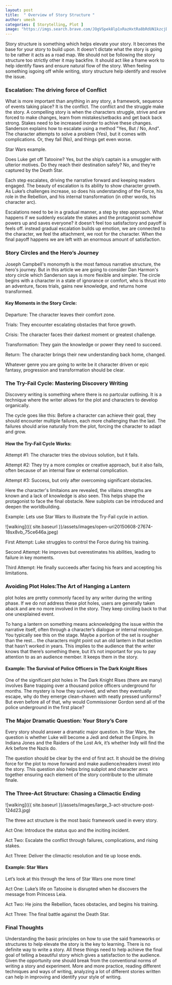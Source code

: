 ```yaml
---
layout: post
title:  " Overview of Story Structure "
author: umesh
categories: [ Storytelling, Plot ]
image: "https://imgs.search.brave.com/JOgVSpek8lp1xRazHxtRa8bRdUN1kzcjDslWRgBZMbY/rs:fit:860:0:0:0/g:ce/aHR0cHM6Ly93d3cu/Ymx1cmIuY29tL2Js/b2cvd3AtY29udGVu/dC91cGxvYWRzLzIw/MjEvMDIvV2hhdC1p/cy1hLXN0b3J5LXN0/cnVjdHVyZV8xLmpw/Zw"
---
```


Story structure is something which helps elevate your story. It becomes the base for your story to build upon. It doesn't dictate what the story is going to be rather it acts as a road map. We should not be following the story structure too strictly other it may backfire. It should act like a frame work to help identify flaws and ensure natural flow of the story. When feeling something isgoing off while writing, story structure help identify and resolve the issue. 

### **Escalation: The driving force of Conflict**

What is more important than anything in any story, a framework, sequence of events taking place? It is the conflict. The conflict and the struggle make the story. A compelling story is when the characters struggle, strive and are forced to make changes, learn from mistakes/setbacks and get back back strong. Stakes need to be increased inorder to achive these changes. Sanderson explains how to escalate using a method "Yes, But / No, And".
The character attempts to solve a problem (Yes), but it comes with complications.
Or, they fail (No), and things get even worse.

Star Wars example.

Does Luke get off Tatooine? Yes, but the ship’s captain is a smuggler with ulterior motives.
Do they reach their destination safely? No, and they’re captured by the Death Star.

Each step escalates, driving the narrative forward and keeping readers engaged. The beauty of escalation is its ability to show character growth. As Luke’s challenges increase, so does his understanding of the Force, his role in the Rebellion, and his internal transformation (in other words, his character arc).

Escalations need to be in a gradual manner, a step by step approach. What happens if we suddenly escalate the stakes and the protagonist somehow powers up and saves everyone? it doesn't feel too satisfactory and payoff is feels off. instead gradual escalation builds up emotion, we are connected to the character, we feel the attachment, we root for the character. When the final payoff happens we are left with an enormous amount of satisfaction.

### **Story Circles and the Hero’s Journey**

Joseph Campbell's monomyth is the most famous narrative structure, the hero's journey. But in this article we are going to consider Dan Harmon's story circle which Sanderson says is more flexible and simpler. The circle begins with a character in a state of ignorance or comfort, who is thrust into an adventure, faces trials, gains new knowledge, and returns home transformed.
#### **Key Moments in the Story Circle:**

Departure: The character leaves their comfort zone.

Trials: They encounter escalating obstacles that force growth.

Crisis: The character faces their darkest moment or greatest challenge.

Transformation: They gain the knowledge or power they need to succeed.

Return: The character brings their new understanding back home, changed.

Whatever genre you are going to write be it character driven or epic fantasy, progression and transformation should be clear.

### **The Try-Fail Cycle: Mastering Discovery Writing**

Discovery writing is something where there is no partcular outlining. It is a technique where the writer allows for the plot and characters to develop organically.

The cycle goes like this: Before a character can achieve their goal, they should encounter multiple failures, each more challenging than the last. The failures should arise naturally from the plot, forcing the character to adapt and grow.

#### **How the Try-Fail Cycle Works:**

Attempt #1: The character tries the obvious solution, but it fails.

Attempt #2: They try a more complex or creative approach, but it also fails, often because of an internal flaw or external complication.

Attempt #3: Success, but only after overcoming significant obstacles.

Here the character's limitaions are revealed, the villains strengths are known and a lack of knowledge is also seen. This helps shape the protagonist to face the final obstacle. New subplots can be introduced and deepen the worldbuilding.

Example: Lets use Star Wars to illustrate the Try-Fail cycle in action.

![walking]({{ site.baseurl }}/assets/images/open-uri20150608-27674-18sx8vb_75ce646a.jpeg)

First Attempt: Luke struggles to control the Force during his training.

Second Attempt: He improves but overestimates his abilities, leading to failure in key moments.

Third Attempt: He finally succeeds after facing his fears and accepting his limitations.

### **Avoiding Plot Holes:The Art of Hanging a Lantern**

plot holes are pretty commonly faced by any writer during the writing phase. If we do not address these plot holes, users are generally taken aback and are no more involved in the story. They keep circiling back to that one unexplained event.

To hang a lantern on something means acknowledging the issue within the narrative itself, often through a character’s dialogue or internal monologue. You typically see this on the stage. Maybe a portion of the set is rougher than the rest… the characters might point out an old lantern in that section that hasn’t worked in years. This implies to the audience that the writer knows that there’s something there, but it’s not important for you to pay attention to as an audience member. It keeps them in the story.

#### **Example: The Survival of Police Officers in The Dark Knight Rises**

One of the significant plot holes in The Dark Knight Rises (there are many) involves Bane trapping over a thousand police officers underground for months. The mystery is how they survived, and when they eventually escape, why do they emerge clean-shaven with neatly pressed uniforms? But even before all of that, why would Commissioner Gordon send all of the police underground in the first place? 

### **The Major Dramatic Question: Your Story’s Core**

Every story should answer a dramatic major question. In Star Wars, the question is whether Luke will become a Jedi and defeat the Empire. In Indiana Jones and the Raiders of the Lost Ark, it’s whether Indy will find the Ark before the Nazis do.

The question should be clear by the end of first act. It should be the driving force for the plot to move forward and make audience/readers invest into the story. This question also helps bring subplot and character arcs together ensuring each element of the story contribute to the ultimate finale.

### **The Three-Act Structure: Chasing a Climactic Ending**

![walking]({{ site.baseurl }}/assets/images/large_3-act-structure-post-124d23.jpg)

The three act structure is the most basic framework used in every story. 

Act One: Introduce the status quo and the inciting incident.

Act Two: Escalate the conflict through failures, complications, and rising stakes.

Act Three: Deliver the climactic resolution and tie up loose ends.

#### **Example: Star Wars**

Let’s look at this through the lens of Star Wars one more time!

Act One: Luke’s life on Tatooine is disrupted when he discovers the message from Princess Leia.

Act Two: He joins the Rebellion, faces obstacles, and begins his training.

Act Three: The final battle against the Death Star.

### **Final Thoughts**

Understanding the basic principles on how to use the said frameworks or structures to help elevate the story is the key to learning. There is no definite way to write a story. All these things need to help achieve the final goal of telling a beautiful story which gives a satisfaction to the audience. Given the opportunity one should break from the conventional norms of writing a story and experiment. More and more practice, reading different techniques and ways of writing, analyzing a lot of different stories written can help in improving and identify your style of writing.
